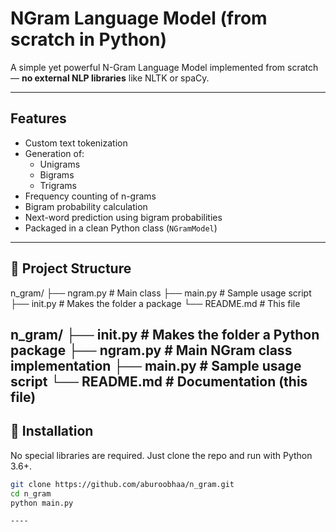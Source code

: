 #  NGram Language Model (from scratch in Python)

A simple yet powerful N-Gram Language Model implemented from scratch — **no external NLP libraries** like NLTK or spaCy.

---

##  Features

- Custom text tokenization
- Generation of:
  - Unigrams
  - Bigrams
  - Trigrams
- Frequency counting of n-grams
- Bigram probability calculation
- Next-word prediction using bigram probabilities
- Packaged in a clean Python class (`NGramModel`)

---

## 📂 Project Structure

n_gram/
├── ngram.py # Main class
├── main.py # Sample usage script
├── init.py # Makes the folder a package
└── README.md # This file

n_gram/
├── __init__.py      # Makes the folder a Python package
├── ngram.py         # Main NGram class implementation
├── main.py          # Sample usage script
└── README.md        # Documentation (this file)
---

## 🔧 Installation

No special libraries are required. Just clone the repo and run with Python 3.6+.

```bash
git clone https://github.com/aburoobhaa/n_gram.git
cd n_gram
python main.py

----

